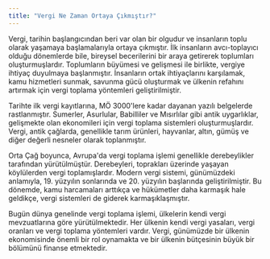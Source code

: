 ```yaml
---
title: "Vergi Ne Zaman Ortaya Çıkmıştır?"
---
```


Vergi, tarihin başlangıcından beri var olan bir olgudur ve insanların toplu olarak yaşamaya başlamalarıyla ortaya çıkmıştır. İlk insanların avcı-toplayıcı olduğu dönemlerde bile, bireysel becerilerini bir araya getirerek toplumları oluşturmuşlardır. Toplumların büyümesi ve gelişmesi ile birlikte, vergiye ihtiyaç duyulmaya başlanmıştır. İnsanların ortak ihtiyaçlarını karşılamak, kamu hizmetleri sunmak, savunma gücü oluşturmak ve ülkenin refahını artırmak için vergi toplama yöntemleri geliştirilmiştir.

Tarihte ilk vergi kayıtlarına, MÖ 3000'lere kadar dayanan yazılı belgelerde rastlanmıştır. Sumerler, Asurlular, Babilliler ve Mısırlılar gibi antik uygarlıklar, gelişmekte olan ekonomileri için vergi toplama sistemleri oluşturmuşlardır. Vergi, antik çağlarda, genellikle tarım ürünleri, hayvanlar, altın, gümüş ve diğer değerli nesneler olarak toplanmıştır.

Orta Çağ boyunca, Avrupa'da vergi toplama işlemi genellikle derebeylikler tarafından yürütülmüştür. Derebeyleri, toprakları üzerinde yaşayan köylülerden vergi toplamışlardır. Modern vergi sistemi, günümüzdeki anlamıyla, 19. yüzyılın sonlarında ve 20. yüzyılın başlarında geliştirilmiştir. Bu dönemde, kamu harcamaları arttıkça ve hükümetler daha karmaşık hale geldikçe, vergi sistemleri de giderek karmaşıklaşmıştır.

Bugün dünya genelinde vergi toplama işlemi, ülkelerin kendi vergi mevzuatlarına göre yürütülmektedir. Her ülkenin kendi vergi yasaları, vergi oranları ve vergi toplama yöntemleri vardır. Vergi, günümüzde bir ülkenin ekonomisinde önemli bir rol oynamakta ve bir ülkenin bütçesinin büyük bir bölümünü finanse etmektedir.
